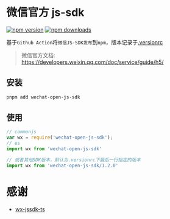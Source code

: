 # 微信官方 js-sdk

[![npm version][npm-version-src]][npm-version-href]
[![npm downloads][npm-downloads-src]][npm-downloads-href]

基于`Github Action`将`微信JS-SDK发布`到`npm`，版本记录于[.versionrc](./.versionrc)

> 微信官方文档: https://developers.weixin.qq.com/doc/service/guide/h5/

## 安装

``` bash
pnpm add wechat-open-js-sdk
```

## 使用

``` javascript
// commonjs
var wx = require('wechat-open-js-sdk');
// es
import wx from 'wechat-open-js-sdk'

// 或者其他SDK版本，默认为.versionrc下最后一行指定的版本
import wx from 'wechat-open-js-sdk/1.2.0'
```

# 感谢

- [wx-jssdk-ts](https://github.com/zhaoky/wx-jssdk-ts/tree/master)

[npm-version-src]: https://img.shields.io/npm/v/wechat-open-js-sdk?style=flat&colorA=080f12&colorB=1fa669
[npm-version-href]: https://npmjs.com/package/wechat-open-js-sdk
[npm-downloads-src]: https://img.shields.io/npm/dm/wechat-open-js-sdk?style=flat&colorA=080f12&colorB=1fa669
[npm-downloads-href]: https://npmjs.com/package/wechat-open-js-sdk
